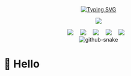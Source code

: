 <div align="center">
  
  <!-- dynamic typing effect 动态打字效果 -->
  <div align="center">
    <a href="https://blog.sunguoqi.com/">
      <img src="https://readme-typing-svg.demolab.com?font=Fira+Code&pause=1000&width=435&lines=console.log(%22Hello%2C%20World%22);喜欢您来!&center=true&size=27" alt="Typing SVG" />
    </a>
  </div>

  <!-- knock code pictures 敲代码的图片 -->
  <img src="https://cdn.jsdelivr.net/gh/sun0225SUN/sun0225SUN/assets/images/coding.gif" /><br>

  <!-- profile logo 个人资料徽标 -->
  <div align="center">
    <a href="https://github.adone.eu.org/"><img src="https://img.shields.io/badge/Website-博客-blue" /></a>&emsp;
    <a href="https://nb.adone.eu.org/"><img src="https://img.shields.io/badge/Twitter-推特-blue" /></a>&emsp;
    <a href="https://nb.adone.eu.org"><img src="https://img.shields.io/badge/YouTube-油管-c32136" /></a>&emsp;
    <a href="nb.adone.eu.org"><img src="https://img.shields.io/badge/WeChat-微信-07c160" /></a>&emsp;
    <a href="https://t.bilibili.com/"><img src="https://img.shields.io/badge/Bilibili-B站-ff69b4" /></a>&emsp;
  </div>

  <!-- Snake Code Contribution Map 贪吃蛇代码贡献图 -->
<picture>
  <source media="(prefers-color-scheme: dark)" srcset="https://cdn.jsdelivr.net/gh/sun0225SUN/sun0225SUN/profile-snake-contrib/github-contribution-grid-snake-dark.svg" />
  <source media="(prefers-color-scheme: light)" srcset="https://cdn.jsdelivr.net/gh/sun0225SUN/sun0225SUN/profile-snake-contrib/github-contribution-grid-snake.svg" />
  <img alt="github-snake" src="https://cdn.jsdelivr.net/gh/sun0225SUN/sun0225SUN/profile-snake-contrib/github-contribution-grid-snake-dark.svg" />
</picture>

</div>

#  🙋 Hello
